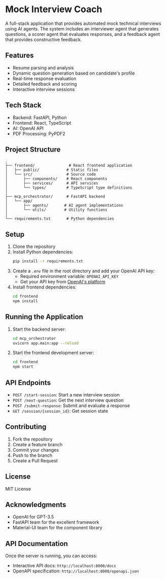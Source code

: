 # Mock Interview Coach

A full-stack application that provides automated mock technical interviews using AI agents. The system includes an interviewer agent that generates questions, a scorer agent that evaluates responses, and a feedback agent that provides constructive feedback.

## Features

- Resume parsing and analysis
- Dynamic question generation based on candidate's profile
- Real-time response evaluation
- Detailed feedback and scoring
- Interactive interview sessions

## Tech Stack

- Backend: FastAPI, Python
- Frontend: React, TypeScript
- AI: OpenAI API
- PDF Processing: PyPDF2

## Project Structure

```
.
├── frontend/               # React frontend application
│   ├── public/            # Static files
│   └── src/               # Source code
│       ├── components/    # React components
│       ├── services/      # API services
│       └── types/         # TypeScript type definitions
│
├── mcp_orchestrator/      # FastAPI backend
│   └── app/
│       ├── agents/       # AI agent implementations
│       └── utils/        # Utility functions
│
└── requirements.txt       # Python dependencies
```

## Setup

1. Clone the repository
2. Install Python dependencies:
   ```bash
   pip install -r requirements.txt
   ```
3. Create a `.env` file in the root directory and add your OpenAI API key:
   - Required environment variable: `OPENAI_API_KEY`
   - Get your API key from [OpenAI's platform](https://platform.openai.com/api-keys)
4. Install frontend dependencies:
   ```bash
   cd frontend
   npm install
   ```

## Running the Application

1. Start the backend server:
   ```bash
   cd mcp_orchestrator
   uvicorn app.main:app --reload
   ```

2. Start the frontend development server:
   ```bash
   cd frontend
   npm start
   ```

## API Endpoints

- `POST /start-session`: Start a new interview session
- `POST /next-question`: Get the next interview question
- `POST /submit-response`: Submit and evaluate a response
- `GET /session/{session_id}`: Get session state

## Contributing

1. Fork the repository
2. Create a feature branch
3. Commit your changes
4. Push to the branch
5. Create a Pull Request

## License

MIT License

## Acknowledgments

- OpenAI for GPT-3.5
- FastAPI team for the excellent framework
- Material-UI team for the component library

## API Documentation

Once the server is running, you can access:
- Interactive API docs: `http://localhost:8000/docs`
- OpenAPI specification: `http://localhost:8000/openapi.json` 